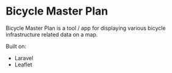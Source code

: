 # Bicycle Master Plan
Bicycle Master Plan is a tool / app for displaying various bicycle infrastructure related data on a map.

Built on:
- Laravel
- Leaflet
